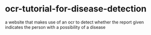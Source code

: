 # ocr-tutorial-for-disease-detection
a website that makes use of an ocr to detect whether the report given indicates the person with a possibility of a disease
